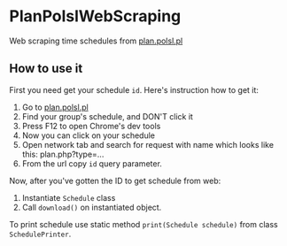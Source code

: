 # PlanPolslWebScraping

Web scraping time schedules from [plan.polsl.pl](https://plan.polsl.pl/)

## How to use it
First you need get your schedule ```id```. Here's instruction how to get it:
1. Go to [plan.polsl.pl](https://plan.polsl.pl)
2. Find your group's schedule, and DON'T click it
3. Press F12 to open Chrome's dev tools
4. Now you can click on your schedule
5. Open network tab and search for request with name which looks like this: plan.php?type=...
6. From the url copy ```id``` query parameter.

Now, after you've gotten the ID to get schedule from web:
1. Instantiate ```Schedule``` class
2. Call ```download()``` on instantiated object.

To print schedule use static method ```print(Schedule schedule)``` from class ```SchedulePrinter```.